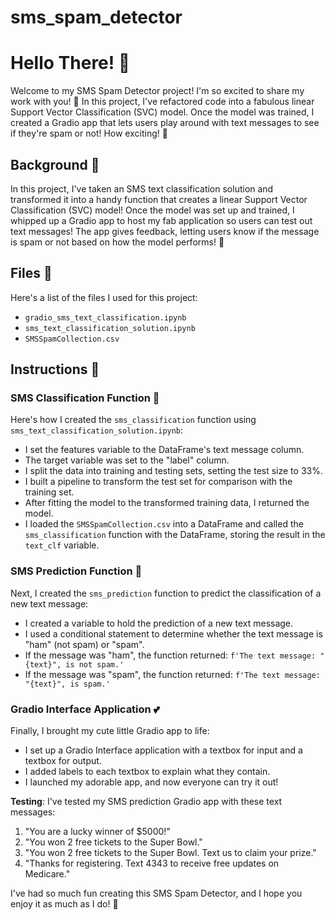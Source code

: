 # sms_spam_detector
# Hello There! 🩷

Welcome to my SMS Spam Detector project! I'm so excited to share my work with you! 🌟 In this project, I've refactored code into a fabulous linear Support Vector Classification (SVC) model. Once the model was trained, I created a Gradio app that lets users play around with text messages to see if they're spam or not! How exciting! 📲

## Background 🌸

In this project, I've taken an SMS text classification solution and transformed it into a handy function that creates a linear Support Vector Classification (SVC) model! Once the model was set up and trained, I whipped up a Gradio app to host my fab application so users can test out text messages! The app gives feedback, letting users know if the message is spam or not based on how the model performs! 💌

## Files 💖

Here's a list of the files I used for this project:

- `gradio_sms_text_classification.ipynb`
- `sms_text_classification_solution.ipynb`
- `SMSSpamCollection.csv`

## Instructions 🌟

### SMS Classification Function 🌷

Here's how I created the `sms_classification` function using `sms_text_classification_solution.ipynb`:

- I set the features variable to the DataFrame's text message column.
- The target variable was set to the "label" column.
- I split the data into training and testing sets, setting the test size to 33%.
- I built a pipeline to transform the test set for comparison with the training set.
- After fitting the model to the transformed training data, I returned the model.
- I loaded the `SMSSpamCollection.csv` into a DataFrame and called the `sms_classification` function with the DataFrame, storing the result in the `text_clf` variable.

### SMS Prediction Function 💌

Next, I created the `sms_prediction` function to predict the classification of a new text message:

- I created a variable to hold the prediction of a new text message.
- I used a conditional statement to determine whether the text message is "ham" (not spam) or "spam".
- If the message was "ham", the function returned: `f'The text message: "{text}", is not spam.'`
- If the message was "spam", the function returned: `f'The text message: "{text}", is spam.'`

### Gradio Interface Application 💕

Finally, I brought my cute little Gradio app to life:

- I set up a Gradio Interface application with a textbox for input and a textbox for output.
- I added labels to each textbox to explain what they contain.
- I launched my adorable app, and now everyone can try it out!

**Testing**:
I've tested my SMS prediction Gradio app with these text messages:

1. "You are a lucky winner of $5000!"
2. "You won 2 free tickets to the Super Bowl."
3. "You won 2 free tickets to the Super Bowl. Text us to claim your prize."
4. "Thanks for registering. Text 4343 to receive free updates on Medicare."

I've had so much fun creating this SMS Spam Detector, and I hope you enjoy it as much as I do! 🌈
